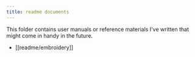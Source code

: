 ```yaml
---
title: readme documents
---
```


This folder contains user manuals or reference materials I've written that might come in handy in the future.

- [[readme/embroidery]]
